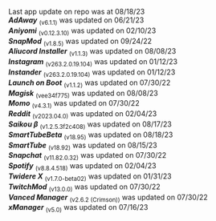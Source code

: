 Last app update on repo was at 08/18/23   
***AdAway*** <sub>(v6.1.1)</sub> was updated on 06/21/23   
***Aniyomi*** <sub>(v0.12.3.10)</sub> was updated on 02/10/23   
***SnapMod*** <sub>(v1.8.5)</sub> was updated on 09/24/22   
***Aliucord Installer*** <sub>(v1.1.3)</sub> was updated on 08/08/23   
***Instagram*** <sub>(v263.2.0.19.104)</sub> was updated on 01/12/23   
***Instander*** <sub>(v263.2.0.19.104)</sub> was updated on 01/12/23   
***Launch on Boot*** <sub>(v1.1.2)</sub> was updated on 07/30/22   
***Magisk*** <sub>(vee34f775)</sub> was updated on 08/08/23   
***Momo*** <sub>(v4.3.1)</sub> was updated on 07/30/22   
***Reddit*** <sub>(v2023.04.0)</sub> was updated on 02/04/23   
***Saikou β*** <sub>(v1.2.5.3f2c408)</sub> was updated on 08/17/23   
***SmartTubeBeta*** <sub>(v18.95)</sub> was updated on 08/18/23   
***SmartTube*** <sub>(v18.92)</sub> was updated on 08/15/23   
***Snapchat*** <sub>(v11.82.0.32)</sub> was updated on 07/30/22   
***Spotify*** <sub>(v8.8.4.518)</sub> was updated on 02/04/23   
***Twidere X*** <sub>(v1.7.0-beta02)</sub> was updated on 01/31/23   
***TwitchMod*** <sub>(v13.0.0)</sub> was updated on 07/30/22   
***Vanced Manager*** <sub>(v2.6.2 (Crimson))</sub> was updated on 07/30/22   
***xManager*** <sub>(v5.0)</sub> was updated on 07/16/23   
